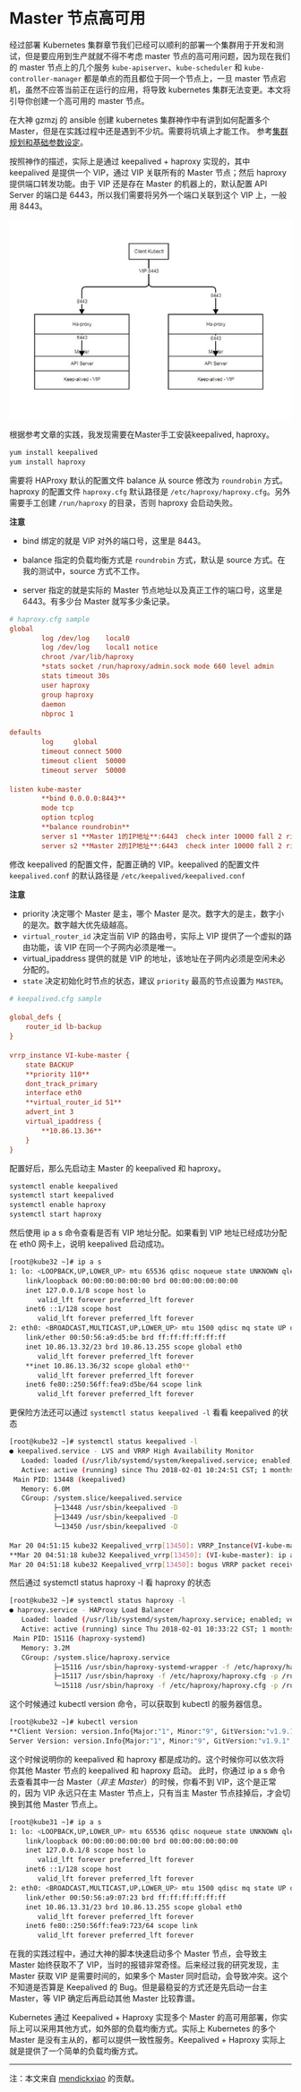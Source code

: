 # Master 节点高可用
经过部署 Kubernetes 集群章节我们已经可以顺利的部署一个集群用于开发和测试，但是要应用到生产就就不得不考虑 master 节点的高可用问题，因为现在我们的 master 节点上的几个服务 `kube-apiserver`、`kube-scheduler` 和 `kube-controller-manager` 都是单点的而且都位于同一个节点上，一旦 master 节点宕机，虽然不应答当前正在运行的应用，将导致 kubernetes 集群无法变更。本文将引导你创建一个高可用的 master 节点。

在大神 gzmzj 的 ansible 创建 kubernetes 集群神作中有讲到如何配置多个 Master，但是在实践过程中还是遇到不少坑。需要将坑填上才能工作。 参考[集群规划和基础参数设定](https://github.com/mendickxiao/kubeasz/blob/master/docs/00-集群规划和基础参数设定.md)。

按照神作的描述，实际上是通过 keepalived + haproxy 实现的，其中 keepalived 是提供一个 VIP，通过 VIP 关联所有的 Master 节点；然后 haproxy 提供端口转发功能。由于 VIP 还是存在 Master 的机器上的，默认配置 API Server 的端口是 6443，所以我们需要将另外一个端口关联到这个 VIP 上，一般用 8443。

![Master HA架构图](../images/master-ha.JPG)


根据参考文章的实践，我发现需要在Master手工安装keepalived, haproxy。
```bash
yum install keepalived
yum install haproxy
```

需要将 HAProxy 默认的配置文件 balance 从 source 修改为 `roundrobin` 方式。haproxy 的配置文件 `haproxy.cfg` 默认路径是 `/etc/haproxy/haproxy.cfg`。另外需要手工创建 `/run/haproxy` 的目录，否则 haproxy 会启动失败。

**注意**

- bind 绑定的就是 VIP 对外的端口号，这里是 8443。

- balance 指定的负载均衡方式是 `roundrobin` 方式，默认是 source 方式。在我的测试中，source 方式不工作。
- server 指定的就是实际的 Master 节点地址以及真正工作的端口号，这里是 6443。有多少台 Master 就写多少条记录。

```ini
# haproxy.cfg sample
global
        log /dev/log    local0
        log /dev/log    local1 notice
        chroot /var/lib/haproxy
        *stats socket /run/haproxy/admin.sock mode 660 level admin
        stats timeout 30s
        user haproxy
        group haproxy
        daemon
        nbproc 1

defaults
        log     global
        timeout connect 5000
        timeout client  50000
        timeout server  50000

listen kube-master
        **bind 0.0.0.0:8443**
        mode tcp
        option tcplog
        **balance roundrobin**
        server s1 **Master 1的IP地址**:6443  check inter 10000 fall 2 rise 2 weight 1
        server s2 **Master 2的IP地址**:6443  check inter 10000 fall 2 rise 2 weight 1
```

修改 keepalived 的配置文件，配置正确的 VIP。keepalived 的配置文件 `keepalived.conf` 的默认路径是 `/etc/keepalived/keepalived.conf`

**注意**

- priority 决定哪个 Master 是主，哪个 Master 是次。数字大的是主，数字小的是次。数字越大优先级越高。
- `virtual_router_id` 决定当前 VIP 的路由号，实际上 VIP 提供了一个虚拟的路由功能，该 VIP 在同一个子网内必须是唯一。
- virtual_ipaddress 提供的就是 VIP 的地址，该地址在子网内必须是空闲未必分配的。
- `state` 决定初始化时节点的状态，建议 `priority` 最高的节点设置为 `MASTER`。

```ini
# keepalived.cfg sample

global_defs {
    router_id lb-backup
}

vrrp_instance VI-kube-master {
    state BACKUP
    **priority 110**
    dont_track_primary
    interface eth0
    **virtual_router_id 51**
    advert_int 3
    virtual_ipaddress {
        **10.86.13.36**
    }
}
```

配置好后，那么先启动主 Master 的 keepalived 和 haproxy。

```bash
systemctl enable keepalived
systemctl start keepalived
systemctl enable haproxy
systemctl start haproxy
```

然后使用 ip a s 命令查看是否有 VIP 地址分配。如果看到 VIP 地址已经成功分配在 eth0 网卡上，说明 keepalived 启动成功。

```bash
[root@kube32 ~]# ip a s
1: lo: <LOOPBACK,UP,LOWER_UP> mtu 65536 qdisc noqueue state UNKNOWN qlen 1
    link/loopback 00:00:00:00:00:00 brd 00:00:00:00:00:00
    inet 127.0.0.1/8 scope host lo
       valid_lft forever preferred_lft forever
    inet6 ::1/128 scope host
       valid_lft forever preferred_lft forever
2: eth0: <BROADCAST,MULTICAST,UP,LOWER_UP> mtu 1500 qdisc mq state UP qlen 1000
    link/ether 00:50:56:a9:d5:be brd ff:ff:ff:ff:ff:ff
    inet 10.86.13.32/23 brd 10.86.13.255 scope global eth0
       valid_lft forever preferred_lft forever
    **inet 10.86.13.36/32 scope global eth0**
       valid_lft forever preferred_lft forever
    inet6 fe80::250:56ff:fea9:d5be/64 scope link
       valid_lft forever preferred_lft forever
```

更保险方法还可以通过 `systemctl status keepalived -l` 看看 keepalived 的状态

```bash
[root@kube32 ~]# systemctl status keepalived -l
● keepalived.service - LVS and VRRP High Availability Monitor
   Loaded: loaded (/usr/lib/systemd/system/keepalived.service; enabled; vendor preset: disabled)
   Active: active (running) since Thu 2018-02-01 10:24:51 CST; 1 months 16 days ago
 Main PID: 13448 (keepalived)
   Memory: 6.0M
   CGroup: /system.slice/keepalived.service
           ├─13448 /usr/sbin/keepalived -D
           ├─13449 /usr/sbin/keepalived -D
           └─13450 /usr/sbin/keepalived -D

Mar 20 04:51:15 kube32 Keepalived_vrrp[13450]: VRRP_Instance(VI-kube-master) Dropping received VRRP packet...
**Mar 20 04:51:18 kube32 Keepalived_vrrp[13450]: (VI-kube-master): ip address associated with VRID 51 not present in MASTER advert : 10.86.13.36
Mar 20 04:51:18 kube32 Keepalived_vrrp[13450]: bogus VRRP packet received on eth0 !!!**
```

然后通过 systemctl status haproxy -l 看 haproxy 的状态

```bash
[root@kube32 ~]# systemctl status haproxy -l
● haproxy.service - HAProxy Load Balancer
   Loaded: loaded (/usr/lib/systemd/system/haproxy.service; enabled; vendor preset: disabled)
   Active: active (running) since Thu 2018-02-01 10:33:22 CST; 1 months 16 days ago
 Main PID: 15116 (haproxy-systemd)
   Memory: 3.2M
   CGroup: /system.slice/haproxy.service
           ├─15116 /usr/sbin/haproxy-systemd-wrapper -f /etc/haproxy/haproxy.cfg -p /run/haproxy.pid
           ├─15117 /usr/sbin/haproxy -f /etc/haproxy/haproxy.cfg -p /run/haproxy.pid -Ds
           └─15118 /usr/sbin/haproxy -f /etc/haproxy/haproxy.cfg -p /run/haproxy.pid -Ds
```

这个时候通过 kubectl version 命令，可以获取到 kubectl 的服务器信息。

```bash
[root@kube32 ~]# kubectl version
**Client Version: version.Info{Major:"1", Minor:"9", GitVersion:"v1.9.1", GitCommit:"3a1c9449a956b6026f075fa3134ff92f7d55f812", GitTreeState:"clean", BuildDate:"2018-01-03T22:31:01Z", GoVersion:"go1.9.2", Compiler:"gc", Platform:"linux/amd64"}
Server Version: version.Info{Major:"1", Minor:"9", GitVersion:"v1.9.1", GitCommit:"3a1c9449a956b6026f075fa3134ff92f7d55f812", GitTreeState:"clean", BuildDate:"2018-01-03T22:18:41Z", GoVersion:"go1.9.2", Compiler:"gc", Platform:"linux/amd64"}**
```

这个时候说明你的 keepalived 和 haproxy 都是成功的。这个时候你可以依次将你其他 Master 节点的 keepalived 和 haproxy 启动。 此时，你通过 ip a s 命令去查看其中一台 Master（*非主 Master*）的时候，你看不到 VIP，这个是正常的，因为 VIP 永远只在主 Master 节点上，只有当主 Master 节点挂掉后，才会切换到其他 Master 节点上。

```bash
[root@kube31 ~]# ip a s
1: lo: <LOOPBACK,UP,LOWER_UP> mtu 65536 qdisc noqueue state UNKNOWN qlen 1
    link/loopback 00:00:00:00:00:00 brd 00:00:00:00:00:00
    inet 127.0.0.1/8 scope host lo
       valid_lft forever preferred_lft forever
    inet6 ::1/128 scope host
       valid_lft forever preferred_lft forever
2: eth0: <BROADCAST,MULTICAST,UP,LOWER_UP> mtu 1500 qdisc mq state UP qlen 1000
    link/ether 00:50:56:a9:07:23 brd ff:ff:ff:ff:ff:ff
    inet 10.86.13.31/23 brd 10.86.13.255 scope global eth0
       valid_lft forever preferred_lft forever
    inet6 fe80::250:56ff:fea9:723/64 scope link
       valid_lft forever preferred_lft forever
```

在我的实践过程中，通过大神的脚本快速启动多个 Master 节点，会导致主 Master 始终获取不了 VIP，当时的报错非常奇怪。后来经过我的研究发现，主 Master 获取 VIP 是需要时间的，如果多个 Master 同时启动，会导致冲突。这个不知道是否算是 Keepalived 的 Bug。但是最稳妥的方式还是先启动一台主 Master，等 VIP 确定后再启动其他 Master 比较靠谱。

Kubernetes 通过 Keepalived + Haproxy 实现多个 Master 的高可用部署，你实际上可以采用其他方式，如外部的负载均衡方式。实际上 Kubernetes 的多个 Master 是没有主从的，都可以提供一致性服务。Keepalived + Haproxy 实际上就是提供了一个简单的负载均衡方式。

---

注：本文来自 [mendickxiao](https://github.com/mendickxiao) 的贡献。
